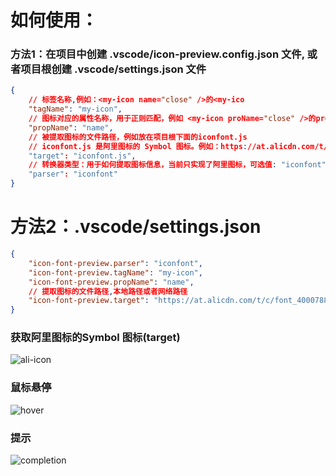 # 如何使用：
### 方法1：在项目中创建 .vscode/icon-preview.config.json 文件, 或者项目根创建 .vscode/settings.json 文件

```json
{
    // 标签名称,例如：<my-icon name="close" />的<my-ico
    "tagName": "my-icon",
    // 图标对应的属性名称，用于正则匹配，例如 <my-icon proName="close" />的proName
    "propName": "name",
    // 被提取图标的文件路径，例如放在项目根下面的iconfont.js
    // iconfont.js 是阿里图标的 Symbol 图标。例如：https://at.alicdn.com/t/c/font_4000788_1bqyuxtf29e.js
    "target": "iconfont.js", 
    // 转换器类型：用于如何提取图标信息，当前只实现了阿里图标，可选值: "iconfont"
    "parser": "iconfont"
}
```

# 方法2：.vscode/settings.json
```json
{
    "icon-font-preview.parser": "iconfont",
    "icon-font-preview.tagName": "my-icon",
    "icon-font-preview.propName": "name",
    // 提取图标的文件路径,本地路径或者网络路径
    "icon-font-preview.target": "https://at.alicdn.com/t/c/font_4000788_1bqyuxtf29e.js"
}
```

### 获取阿里图标的Symbol 图标(target)
![ali-icon](https://github.com/zhoutengshen/icon-fornt-preview/blob/main/doc/ali-icon.png)


### 鼠标悬停
![hover](https://github.com/zhoutengshen/icon-fornt-preview/blob/main/doc/dome.jpg)

### 提示
![completion](https://github.com/zhoutengshen/icon-fornt-preview/blob/main/doc/dome-hover.png)
